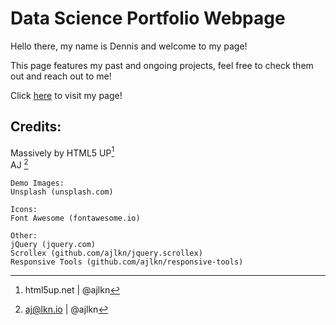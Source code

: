 Data Science Portfolio Webpage
=== 

Hello there, my name is Dennis and welcome to my page!

This page features my past and ongoing projects, feel free to check them out and reach out to me!

Click [here](https://d-dennislim.github.io/ "Data Portfolio by Dennis") to visit my page!



Credits:
---
Massively by HTML5 UP[^1]  
AJ [^2]  
```
Demo Images:  
Unsplash (unsplash.com) 

Icons:  
Font Awesome (fontawesome.io)  

Other:  
jQuery (jquery.com)  
Scrollex (github.com/ajlkn/jquery.scrollex)  
Responsive Tools (github.com/ajlkn/responsive-tools)  
```
[^1]: html5up.net | @ajlkn
[^2]: aj@lkn.io | @ajlkn
